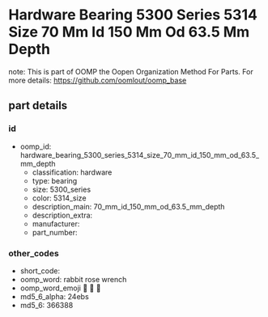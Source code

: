 # Hardware Bearing 5300 Series 5314 Size 70 Mm Id 150 Mm Od 63.5 Mm Depth  

note: This is part of OOMP the Oopen Organization Method For Parts. For more details: https://github.com/oomlout/oomp_base

##  part details





### id
* oomp_id: hardware_bearing_5300_series_5314_size_70_mm_id_150_mm_od_63.5_mm_depth
  * classification: hardware
  * type: bearing
  * size: 5300_series
  * color: 5314_size
  * description_main: 70_mm_id_150_mm_od_63.5_mm_depth
  * description_extra: 
  * manufacturer: 
  * part_number: 

### other_codes
* short_code: 
* oomp_word: rabbit rose wrench
* oomp_word_emoji :rabbit: :rose: :wrench:
* md5_6_alpha: 24ebs
* md5_6: 366388